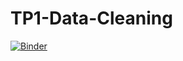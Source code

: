 # TP1-Data-Cleaning

[![Binder](https://mybinder.org/badge_logo.svg)](https://mybinder.org/v2/gh/oumaymaabdesslem/TP1-Data-Cleaning/main?filepath=Data%20Cleaning%20TP1-E.ipynb)
